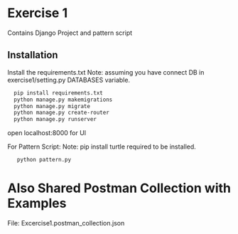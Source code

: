
# Exercise 1

Contains Django Project and pattern script


## Installation

Install the requirements.txt
Note: assuming you have connect DB in exercise1/setting.py DATABASES variable.
```bash
  pip install requirements.txt
  python manage.py makemigrations
  python manage.py migrate
  python manage.py create-router
  python manage.py runserver
```

open localhost:8000 for UI


For Pattern Script:
Note: pip install turtle required to be installed.
```bash
   python pattern.py 
```


# Also Shared Postman Collection with Examples

  File: Excercise1.postman_collection.json
